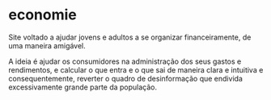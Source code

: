 # economie
Site voltado a ajudar jovens e adultos a se organizar financeiramente, de uma maneira amigável.

A ideia é ajudar os consumidores na administração dos seus gastos e rendimentos, e calcular o que entra e o que sai de maneira clara e intuitiva e consequentemente, reverter o quadro de desinformação que endivida excessivamente grande parte da população.
